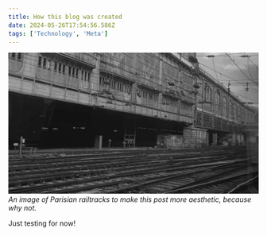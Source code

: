 ```yaml
---
title: How this blog was created
date: 2024-05-26T17:54:56.586Z
tags: ['Technology', 'Meta']
---
```


![targets](banner.jpg)
*An image of Parisian railtracks to make this post more aesthetic, because why not.*

Just testing for now!